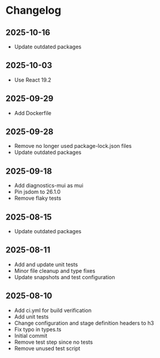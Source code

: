 # Changelog

## 2025-10-16

- Update outdated packages

## 2025-10-03

- Use React 19.2

## 2025-09-29

- Add Dockerfile

## 2025-09-28

- Remove no longer used package-lock.json files
- Update outdated packages

## 2025-09-18

- Add diagnostics-mui as mui
- Pin jsdom to 26.1.0
- Remove flaky tests

## 2025-08-15

- Update outdated packages

## 2025-08-11

- Add and update unit tests
- Minor file cleanup and type fixes
- Update snapshots and test configuration

## 2025-08-10

- Add ci.yml for build verification
- Add unit tests
- Change configuration and stage definition headers to h3
- Fix typo in types.ts
- Initial commit
- Remove test step since no tests
- Remove unused test script
